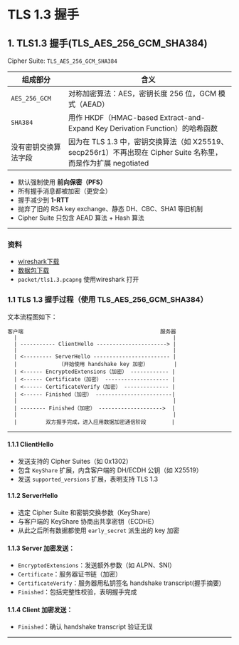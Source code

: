 # TLS 1.3 握手

## 1. TLS1.3 握手(TLS_AES_256_GCM_SHA384)


Cipher Suite: `TLS_AES_256_GCM_SHA384`


| 组成部分 | 含义 |
|----------|------|
| `AES_256_GCM` | 对称加密算法：AES，密钥长度 256 位，GCM 模式（AEAD） |
| `SHA384` | 用作 HKDF（HMAC-based Extract-and-Expand Key Derivation Function）的哈希函数 |
|没有密钥交换算法字段 | 因为在 TLS 1.3 中，密钥交换算法（如 X25519、secp256r1）不再出现在 Cipher Suite 名称里，而是作为扩展 negotiated |


- 默认强制使用 **前向保密（PFS）**
- 所有握手消息都被加密（更安全）
- 握手减少到 **1-RTT**
- 抛弃了旧的 RSA key exchange、静态 DH、CBC、SHA1 等旧机制
- Cipher Suite 只包含 AEAD 算法 + Hash 算法

---

### 资料

- [wireshark下载](https://www.wireshark.org/download.html)
- [数据包下载](./packet/tls1.3.pcapng)
- `packet/tls1.3.pcapng` 使用wireshark 打开


### 1.1 TLS 1.3 握手过程（使用 TLS_AES_256_GCM_SHA384）

文本流程图如下：

```text
客户端                                           服务器
  |                                                 |
  | ----------- ClientHello ----------------------> |
  |                                                 |
  | <--------- ServerHello ------------------------ |
  |             （开始使用 handshake key 加密）        |
  | <------ EncryptedExtensions（加密） ------------ |
  | <------ Certificate（加密） -------------------- |
  | <------ CertificateVerify（加密） -------------- |
  | <------ Finished（加密） ------------------------|
  |                                                 |
  | -------- Finished（加密） -------------------->  |
  |                                                 |
  |         双方握手完成，进入应用数据加密通信阶段        |

```

---

#### 1.1.1 ClientHello
- 发送支持的 Cipher Suites（如 0x1302）
- 包含 `KeyShare` 扩展，内含客户端的 DH/ECDH 公钥（如 X25519）
- 发送 `supported_versions` 扩展，表明支持 TLS 1.3

#### 1.1.2 ServerHello
- 选定 Cipher Suite 和密钥交换参数（KeyShare）
- 与客户端的 KeyShare 协商出共享密钥（ECDHE）
- 从此之后所有数据都使用 `early_secret` 派生出的 key 加密

#### 1.1.3 Server 加密发送：
- `EncryptedExtensions`：发送额外参数（如 ALPN、SNI）
- `Certificate`：服务器证书链（加密）
- `CertificateVerify`：服务器用私钥签名 handshake transcript(握手摘要)
- `Finished`：包括完整性校验，表明握手完成

#### 1.1.4 Client 加密发送：
- `Finished`：确认 handshake transcript 验证无误

---



